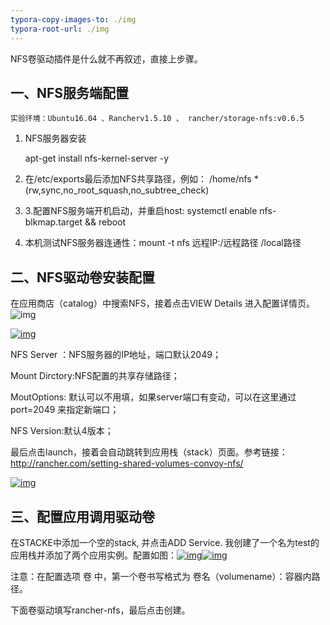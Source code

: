 ```yaml
---
typora-copy-images-to: ./img
typora-root-url: ./img
---
```


NFS卷驱动插件是什么就不再叙述，直接上步骤。

## 一、NFS服务端配置

```
实验环境：Ubuntu16.04 、Rancherv1.5.10 、 rancher/storage-nfs:v0.6.5
```

1. NFS服务器安装

   apt-get install nfs-kernel-server -y


2. 在/etc/exports最后添加NFS共享路径，例如： /home/nfs  *(rw,sync,no_root_squash,no_subtree_check)
3. 3.配置NFS服务端开机启动，并重启host:   systemctl enable nfs-blkmap.target && reboot
4. 本机测试NFS服务器连通性：mount -t nfs 远程IP:/远程路径  /local路径

## 二、NFS驱动卷安装配置

在应用商店（catalog）中搜索NFS，接着点击VIEW Details 进入配置详情页。![img](https://www.xtplayer.cn/wp-content/uploads/2017/06/11111111111-1.png)

[![img](https://www.xtplayer.cn/wp-content/uploads/2017/06/1111111-1.png)](https://www.xtplayer.cn/wp-content/uploads/2017/06/1111111-1.png)

NFS  Server ：NFS服务器的IP地址，端口默认2049；

Mount Dirctory:NFS配置的共享存储路径；

MoutOptions: 默认可以不用填，如果server端口有变动，可以在这里通过 port=2049 来指定新端口；

NFS Version:默认4版本；

最后点击launch，接着会自动跳转到应用栈（stack）页面。参考链接：http://rancher.com/setting-shared-volumes-convoy-nfs/

[![img](https://www.xtplayer.cn/wp-content/uploads/2017/06/5.png)](https://www.xtplayer.cn/wp-content/uploads/2017/06/5.png)

## 三、配置应用调用驱动卷

在STACKE中添加一个空的stack, 并点击ADD Service. 我创建了一个名为test的应用栈并添加了两个应用实例。配置如图：[![img](https://www.xtplayer.cn/wp-content/uploads/2017/06/1.png)](https://www.xtplayer.cn/wp-content/uploads/2017/06/1.png)[![img](https://www.xtplayer.cn/wp-content/uploads/2017/06/2.png)](https://www.xtplayer.cn/wp-content/uploads/2017/06/2.png)

注意：在配置选项 卷 中，第一个卷书写格式为 卷名（volumename）：容器内路径。

下面卷驱动填写rancher-nfs，最后点击创建。